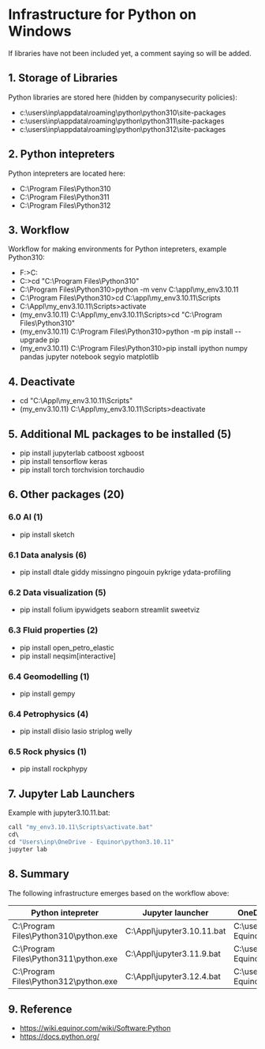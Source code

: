 # Infrastructure for Python on Windows

If libraries have not been included yet, a comment saying so will be added.

## 1. Storage of Libraries

Python libraries are stored here (hidden by companysecurity policies):
- c:\users\inp\appdata\roaming\python\python310\site-packages
- c:\users\inp\appdata\roaming\python\python311\site-packages
- c:\users\inp\appdata\roaming\python\python312\site-packages

## 2. Python intepreters

Python intepreters are located here:
- C:\Program Files\Python310
- C:\Program Files\Python311
- C:\Program Files\Python312

## 3. Workflow

Workflow for making environments for Python intepreters, example Python310:
- F:\>C:
- C:\>cd "C:\Program Files\Python310"
- C:\Program Files\Python310>python -m venv C:\appl\my_env3.10.11
- C:\Program Files\Python310>cd C:\appl\my_env3.10.11\Scripts
- C:\Appl\my_env3.10.11\Scripts>activate
- (my_env3.10.11) C:\Appl\my_env3.10.11\Scripts>cd "C:\Program Files\Python310"
- (my_env3.10.11) C:\Program Files\Python310>python -m pip install --upgrade pip
- (my_env3.10.11) C:\Program Files\Python310>pip install ipython numpy pandas jupyter notebook segyio matplotlib

## 4. Deactivate
- cd "C:\Appl\my_env3.10.11\Scripts"
- (my_env3.10.11) C:\Appl\my_env3.10.11\Scripts>deactivate

## 5. Additional ML packages to be installed (5)
- pip install jupyterlab catboost xgboost
- pip install tensorflow keras
- pip install torch torchvision torchaudio

## 6. Other packages (20)

### 6.0 AI (1)
- pip install sketch 

### 6.1 Data analysis (6)
- pip install dtale giddy missingno pingouin pykrige ydata-profiling 

### 6.2 Data visualization (5)
- pip install folium ipywidgets seaborn streamlit sweetviz 

### 6.3 Fluid properties (2)
- pip install open_petro_elastic 
- pip install neqsim[interactive]

### 6.4 Geomodelling (1)
- pip install gempy 

### 6.4 Petrophysics (4)
- pip install dlisio lasio striplog welly 

### 6.5 Rock physics (1)
- pip install rockphypy 

## 7. Jupyter Lab Launchers

Example with jupyter3.10.11.bat:
```python
call "my_env3.10.11\Scripts\activate.bat"
cd\ 
cd "Users\inp\OneDrive - Equinor\python3.10.11"
jupyter lab
```

## 8. Summary

The following infrastructure emerges based on the workflow above:

| Python intepreter                     | Jupyter launcher           | OneDrive Work Area                           |
| ------------------------------------- | -------------------------- | -------------------------------------------- |
| C:\Program Files\Python310\python.exe | C:\Appl\jupyter3.10.11.bat | C:\user\inp\OneDrive - Equinor\python3.10.11 |
| C:\Program Files\Python311\python.exe | C:\Appl\jupyter3.11.9.bat  | C:\user\inp\OneDrive - Equinor\python3.11.9  |
| C:\Program Files\Python312\python.exe | C:\Appl\jupyter3.12.4.bat  | C:\user\inp\OneDrive - Equinor\python3.12.4  |

## 9. Reference

- https://wiki.equinor.com/wiki/Software:Python
- https://docs.python.org/
